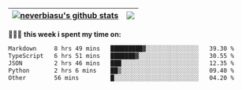 | <a href="https://github.com/neverbiasu"><img align="center" src="https://github-readme-stats.vercel.app/api?username=neverbiasu&theme=dracula&show_icons=true&hide_border=true&count_private=true" alt="neverbiasu's github stats" /></a> | <a href="https://github.com/neverbiasu"><img align="center" src="https://github-readme-stats.vercel.app/api/top-langs/?username=neverbiasu&theme=dracula&show_icons=true&hide_border=true&layout=compact" /></a> |
| ------------- | ------------- |

👨🏾‍💻 **this week i spent my time on:**
<!--START_SECTION:waka-->

```txt
Markdown     8 hrs 49 mins   █████████▓░░░░░░░░░░░░░░░   39.30 %
TypeScript   6 hrs 51 mins   ███████▓░░░░░░░░░░░░░░░░░   30.55 %
JSON         2 hrs 46 mins   ███░░░░░░░░░░░░░░░░░░░░░░   12.35 %
Python       2 hrs 6 mins    ██▒░░░░░░░░░░░░░░░░░░░░░░   09.40 %
Other        56 mins         █░░░░░░░░░░░░░░░░░░░░░░░░   04.20 %
```

<!--END_SECTION:waka-->
